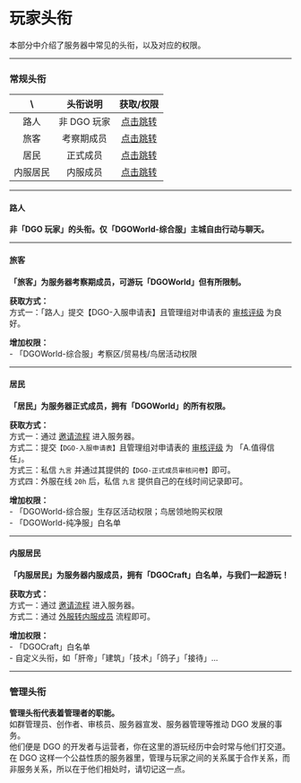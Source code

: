<!-- information/rules -->

# 玩家头衔

本部分中介绍了服务器中常见的头衔，以及对应的权限。

---

### 常规头衔

|    \     |  头衔说明   |                    获取/权限                    |
| :------: | :---------: | :---------------------------------------------: |
|   路人   | 非 DGO 玩家 |   [点击跳转](information/playerTitle?id=路人)   |
|   旅客   | 考察期成员  |   [点击跳转](information/playerTitle?id=旅客)   |
|   居民   |  正式成员   |   [点击跳转](information/playerTitle?id=居民)   |
| 内服居民 |  内服成员   | [点击跳转](information/playerTitle?id=内服居民) |

---

#### 路人

**非「DGO 玩家」的头衔。仅「DGOWorld-综合服」主城自由行动与聊天。**

---

#### 旅客

**「旅客」为服务器考察期成员，可游玩「DGOWorld」但有所限制。**

**获取方式：** <br/>
方式一：「路人」提交【DGO-入服申请表】且管理组对申请表的 [审核评级](guide/join?id=审核评级) 为良好。

**增加权限：** <br/> - 「DGOWorld-综合服」考察区/贸易栈/鸟居活动权限

---

#### 居民

**「居民」为服务器正式成员，拥有「DGOWorld」的所有权限。**

**获取方式：** <br/>
方式一：通过 [邀请流程](guide/join?id=方式二：邀请流程) 进入服务器。<br/>
方式二：提交`【DGO-入服申请表】`且管理组对申请表的 [审核评级](guide/join?id=审核评级) 为 「A.值得信任」。<br/>
方式三：私信 `九言` 并通过其提供的`【DGO-正式成员审核问卷】`即可。<br/>
方式四：外服在线 `20h` 后，私信 `九言` 提供自己的在线时间记录即可。

**增加权限：** <br/> - 「DGOWorld-综合服」生存区活动权限；鸟居领地购买权限<br/> - 「DGOWorld-纯净服」白名单

---

#### 内服居民

**「内服居民」为服务器内服成员，拥有「DGOCraft」白名单，与我们一起游玩！**

**获取方式：** <br/>
方式一：通过 [邀请流程](guide/join?id=方式二：邀请流程) 进入服务器。<br/>
方式二：通过 [外服转内服成员](guide/join?id=外服转内服成员) 流程即可。

**增加权限：** <br/> - 「DGOCraft」白名单<br/> - 自定义头衔，如「肝帝」「建筑」「技术」「鸽子」「接待」...

---

### 管理头衔

**管理头衔代表着管理者的职能。** <br/>
如群管理员、创作者、审核员、服务器宣发、服务器管理等推动 DGO 发展的事务。<br/>
他们便是 DGO 的开发者与运营者，你在这里的游玩经历中会时常与他们打交道。<br/>
在 DGO 这样一个公益性质的服务器里，管理与玩家之间的关系属于合作关系，而非服务关系，所以在于他们相处时，请切记这一点。
